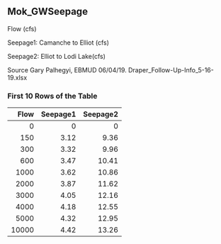## Mok_GWSeepage
Flow (cfs)

Seepage1: Camanche to Elliot (cfs)

Seepage2: Elliot to Lodi Lake(cfs)

Source Gary Palhegyi, EBMUD 06/04/19. Draper_Follow-Up-Info_5-16-19.xlsx

### First 10 Rows of the Table
|   Flow |   Seepage1 |   Seepage2 |
|-------:|-----------:|-----------:|
|      0 |       0    |       0    |
|    150 |       3.12 |       9.36 |
|    300 |       3.32 |       9.96 |
|    600 |       3.47 |      10.41 |
|   1000 |       3.62 |      10.86 |
|   2000 |       3.87 |      11.62 |
|   3000 |       4.05 |      12.16 |
|   4000 |       4.18 |      12.55 |
|   5000 |       4.32 |      12.95 |
|  10000 |       4.42 |      13.26 |